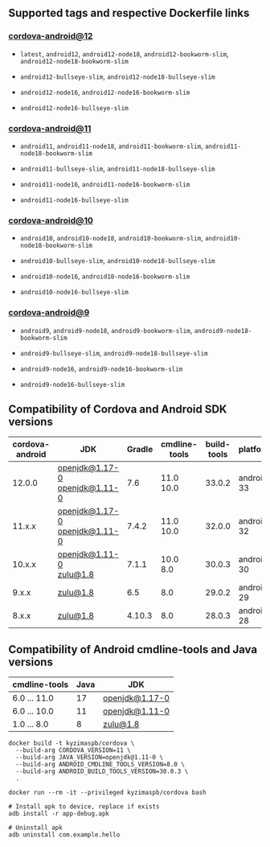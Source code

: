 ## Supported tags and respective Dockerfile links

### [cordova-android@12](#compatibility-of-cordova-and-android-sdk-versions)

* `latest`,
  `android12`,
  `android12-node18`, `android12-bookworm-slim`, `android12-node18-bookworm-slim`

* `android12-bullseye-slim`, `android12-node18-bullseye-slim`

* `android12-node16`, `android12-node16-bookworm-slim`

* `android12-node16-bullseye-slim`

### [cordova-android@11](#compatibility-of-cordova-and-android-sdk-versions)

* `android11`,
  `android11-node18`, `android11-bookworm-slim`, `android11-node18-bookworm-slim`

* `android11-bullseye-slim`, `android11-node18-bullseye-slim`

* `android11-node16`, `android11-node16-bookworm-slim`

* `android11-node16-bullseye-slim`

### [cordova-android@10](#compatibility-of-cordova-and-android-sdk-versions)

* `android10`,
  `android10-node18`, `android10-bookworm-slim`, `android10-node18-bookworm-slim`

* `android10-bullseye-slim`, `android10-node18-bullseye-slim`

* `android10-node16`, `android10-node16-bookworm-slim`

* `android10-node16-bullseye-slim`

### [cordova-android@9](#compatibility-of-cordova-and-android-sdk-versions)

* `android9`,
  `android9-node18`, `android9-bookworm-slim`, `android9-node18-bookworm-slim`

* `android9-bullseye-slim`, `android9-node18-bullseye-slim`

* `android9-node16`, `android9-node16-bookworm-slim`

* `android9-node16-bullseye-slim`


## Compatibility of Cordova and Android SDK versions

| cordova-android | JDK                               | Gradle | cmdline-tools | build-tools | platforms  |
|-----------------|-----------------------------------|--------|---------------|-------------|------------|
| 12.0.0          | openjdk@1.17-0<br/>openjdk@1.11-0 | 7.6    | 11.0<br/>10.0 | 33.0.2      | android-33 |
| 11.x.x          | openjdk@1.17-0<br/>openjdk@1.11-0 | 7.4.2  | 11.0<br/>10.0 | 32.0.0      | android-32 |
| 10.x.x          | openjdk@1.11-0<br/>zulu@1.8       | 7.1.1  | 10.0<br/>8.0  | 30.0.3      | android-30 |
| 9.x.x           | zulu@1.8                          | 6.5    | 8.0           | 29.0.2      | android-29 |
| 8.x.x           | zulu@1.8                          | 4.10.3 | 8.0           | 28.0.3      | android-28 |


## Compatibility of Android cmdline-tools and Java versions

| cmdline-tools | Java | JDK            |
|---------------|------|----------------|
| 6.0 ... 11.0  | 17   | openjdk@1.17-0 |
| 6.0 ... 10.0  | 11   | openjdk@1.11-0 |
| 1.0 ... 8.0   | 8    | zulu@1.8       |


```shell
docker build -t kyzimaspb/cordova \
  --build-arg CORDOVA_VERSION=11 \
  --build-arg JAVA_VERSION=openjdk@1.11-0 \
  --build-arg ANDROID_CMDLINE_TOOLS_VERSION=8.0 \
  --build-arg ANDROID_BUILD_TOOLS_VERSION=30.0.3 \
  .
```


```shell
docker run --rm -it --privileged kyzimaspb/cordova bash

# Install apk to device, replace if exists
adb install -r app-debug.apk

# Uninstall apk
adb uninstall com.example.hello
```
